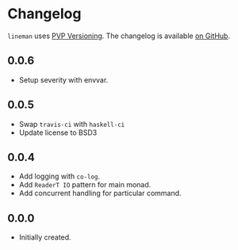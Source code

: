 # Changelog

`lineman` uses [PVP Versioning][1].
The changelog is available [on GitHub][2].


## 0.0.6

* Setup severity with envvar.

## 0.0.5

* Swap `travis-ci` with `haskell-ci`
* Update license to BSD3

## 0.0.4

* Add logging with `co-log`.
* Add `ReaderT IO` pattern for main monad.
* Add concurrent handling for particular command.

## 0.0.0

* Initially created.

[1]: https://pvp.haskell.org
[2]: https://github.com/metaxis/lineman/releases
